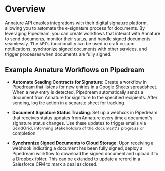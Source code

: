 # Overview

Annature API enables integrations with their digital signature platform, allowing you to automate the e-signature process for documents. By leveraging Pipedream, you can create workflows that interact with Annature to send documents, monitor their status, and handle signed documents seamlessly. The API's functionality can be used to craft custom notifications, synchronize signed documents with other services, and trigger processes when documents are fully signed.

## Example Annature Workflows on Pipedream

- **Automate Sending Contracts for Signature**: Create a workflow in Pipedream that listens for new entries in a Google Sheets spreadsheet. When a new entry is detected, Pipedream automatically sends a document from Annature for signature to the specified recipients. After sending, log the action in a separate sheet for tracking.

- **Document Signature Status Tracking**: Set up a webhook in Pipedream that receives status updates from Annature every time a document's signature status changes. Use these updates to trigger emails via SendGrid, informing stakeholders of the document's progress or completion.

- **Synchronize Signed Documents to Cloud Storage**: Upon receiving a webhook indicating a document has been fully signed, deploy a Pipedream workflow to download the signed document and upload it to a Dropbox folder. This can be extended to update a record in a Salesforce CRM to mark a deal as closed.
